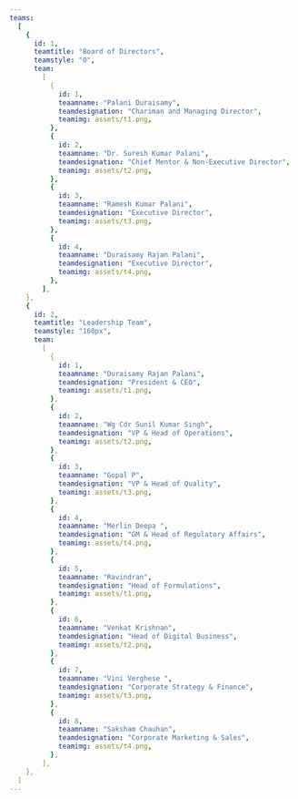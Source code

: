 ```yaml
---
teams:
  [
    {
      id: 1,
      teamtitle: "Board of Directors",
      teamstyle: "0",
      team:
        [
          {
            id: 1,
            teaamname: "Palani Duraisamy",
            teamdesignation: "Chariman and Managing Director",
            teamimg: assets/t1.png,
          },
          {
            id: 2,
            teaamname: "Dr. Suresh Kumar Palani",
            teamdesignation: "Chief Mentor & Non-Executive Director",
            teamimg: assets/t2.png,
          },
          {
            id: 3,
            teaamname: "Ramesh Kumar Palani",
            teamdesignation: "Executive Director",
            teamimg: assets/t3.png,
          },
          {
            id: 4,
            teaamname: "Duraisamy Rajan Palani",
            teamdesignation: "Executive Director",
            teamimg: assets/t4.png,
          },
        ],
    },
    {
      id: 2,
      teamtitle: "Leadership Team",
      teamstyle: "160px",
      team:
        [
          {
            id: 1,
            teaamname: "Duraisamy Rajan Palani",
            teamdesignation: "President & CEO",
            teamimg: assets/t1.png,
          },
          {
            id: 2,
            teaamname: "Wg Cdr Sunil Kumar Singh",
            teamdesignation: "VP & Head of Operations",
            teamimg: assets/t2.png,
          },
          {
            id: 3,
            teaamname: "Gopal P",
            teamdesignation: "VP & Head of Quality",
            teamimg: assets/t3.png,
          },
          {
            id: 4,
            teaamname: "Merlin Deepa ",
            teamdesignation: "GM & Head of Regulatory Affairs",
            teamimg: assets/t4.png,
          },
          {
            id: 5,
            teaamname: "Ravindran",
            teamdesignation: "Head of Formulations",
            teamimg: assets/t1.png,
          },
          {
            id: 6,
            teaamname: "Venkat Krishnan",
            teamdesignation: "Head of Digital Business",
            teamimg: assets/t2.png,
          },
          {
            id: 7,
            teaamname: "Vini Verghese ",
            teamdesignation: "Corporate Strategy & Finance",
            teamimg: assets/t3.png,
          },
          {
            id: 8,
            teaamname: "Saksham Chauhan",
            teamdesignation: "Corporate Marketing & Sales",
            teamimg: assets/t4.png,
          },
        ],
    },
  ]
---
```

